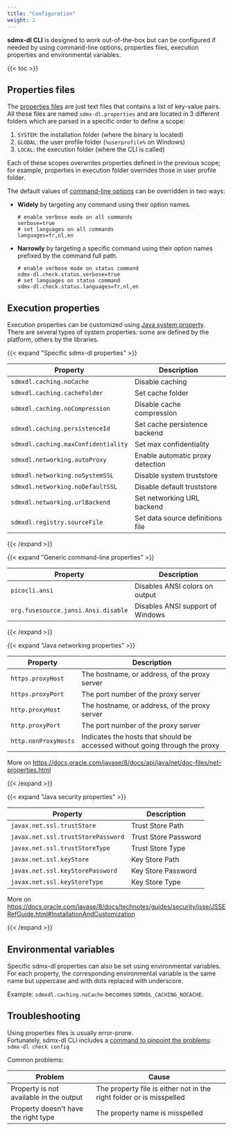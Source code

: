 ```yaml
---
title: "Configuration"
weight: 2
---
```


**sdmx-dl CLI** is designed to work out-of-the-box but can be configured if needed by using command-line options, properties files, execution properties and environmental variables.

{{< toc >}}

## Properties files

The [properties files](https://en.wikipedia.org/wiki/.properties) are just text files that contains a list of key-value pairs.  
All these files are named `sdmx-dl.properties` and are located in 3 different folders which are parsed in a specific order to define a scope:
1. `SYSTEM`: the installation folder (where the binary is located)
2. `GLOBAL`: the user profile folder (`%userprofile%` on Windows)
3. `LOCAL`: the execution folder (where the CLI is called)

Each of these scopes overwrites properties defined in the previous scope; for example, properties in execution folder overrides those in user profile folder.

The default values of [command-line options](../options) can be overridden in two ways:

- **Widely** by targeting any command using their option names.  
    ```properties
    # enable verbose mode on all commands
    verbose=true
    # set languages on all commands
    languages=fr,nl,en
    ```
- **Narrowly** by targeting a specific command using their option names prefixed by the command full path.  
    ```properties
    # enable verbose mode on status command
    sdmx-dl.check.status.verbose=true
    # set languages on status command
    sdmx-dl.check.status.languages=fr,nl,en
    ```

## Execution properties

Execution properties can be customized using [Java system property](https://docs.oracle.com/javase/tutorial/essential/environment/sysprop.html).  
There are several types of system properties: some are defined by the platform, others by the libraries.

{{< expand "Specific sdmx-dl properties" >}}

| Property                            | Description                      |
|-------------------------------------|----------------------------------|
| `sdmxdl.caching.noCache`            | Disable caching                  |
| `sdmxdl.caching.cacheFolder`        | Set cache folder                 |
| `sdmxdl.caching.noCompression`      | Disable cache compression        |
| `sdmxdl.caching.persistenceId`      | Set cache persistence backend    |
| `sdmxdl.caching.maxConfidentiality` | Set max confidentiality          |
| `sdmxdl.networking.autoProxy`       | Enable automatic proxy detection |
| `sdmxdl.networking.noSystemSSL`     | Disable system truststore        |
| `sdmxdl.networking.noDefaultSSL`    | Disable default truststore       |
| `sdmxdl.networking.urlBackend`      | Set networking URL backend       |
| `sdmxdl.registry.sourceFile`        | Set data source definitions file |

{{< /expand >}}

{{< expand "Generic command-line properties" >}}

| Property                            | Description                      |
|-------------------------------------|----------------------------------|
| `picocli.ansi`                      | Disables ANSI colors on output   |
| `org.fusesource.jansi.Ansi.disable` | Disables ANSI support of Windows |

{{< /expand >}}

{{< expand "Java networking properties" >}}

| Property             | Description                                                                 |
|----------------------|-----------------------------------------------------------------------------|
| `https.proxyHost`    | The hostname, or address, of the proxy server                               |
| `https.proxyPort`    | The port number of the proxy server                                         |
| `http.proxyHost`     | The hostname, or address, of the proxy server                               |
| `http.proxyPort`     | The port number of the proxy server                                         |
| `http.nonProxyHosts` | Indicates the hosts that should be accessed without going through the proxy |

More on https://docs.oracle.com/javase/8/docs/api/java/net/doc-files/net-properties.html

{{< /expand >}}

{{< expand "Java security properties" >}}

| Property                           | Description          |
|------------------------------------|----------------------|
| `javax.net.ssl.trustStore`         | Trust Store Path     |
| `javax.net.ssl.trustStorePassword` | Trust Store Password |
| `javax.net.ssl.trustStoreType`     | Trust Store Type     |
| `javax.net.ssl.keyStore`           | Key Store Path       |
| `javax.net.ssl.keyStorePassword`   | Key Store Password   |
| `javax.net.ssl.keyStoreType`       | Key Store Type       |

More on https://docs.oracle.com/javase/8/docs/technotes/guides/security/jsse/JSSERefGuide.html#InstallationAndCustomization

{{< /expand >}}

## Environmental variables

Specific sdmx-dl properties can also be set using environmental variables.
For each property, the corresponding environmental variable is the same name but uppercase and with dots replaced with underscore.

Example: `sdmxdl.caching.noCache` becomes `SDMXDL_CACHING_NOCACHE`.

## Troubleshooting

Using properties files is usually error-prone.  
Fortunately, sdmx-dl CLI includes a [command to pinpoint the problems](../usage#check-config): `sdmx-dl check config`

Common problems:

| Problem                                 | Cause                                                                | 
|-----------------------------------------|----------------------------------------------------------------------|
| Property is not available in the output | The property file is either not in the right folder or is misspelled | 
| Property doesn't have the right type    | The property name is misspelled                                      | 
